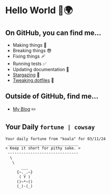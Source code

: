 # Hello World 👋🌍

## On GitHub, you can find me...

- Making things 🧰
- Breaking things 😎
- Fixing things 🩹
- Running tests ✅
- Updating documentation 📝
- [Stargazing](https://github.com/lemonase?tab=stars) 🌟
- [Tweaking dotfiles](https://github.com/lemonase/dotfiles) 📁


## Outside of GitHub, find me...

- [My Blog](https://madjam.dev/) ✏️

## Your Daily `fortune | cowsay`

```txt
Your daily fortune from "koala" for 03/11/24
 _______________________________
< Keep it short for pithy sake. >
 -------------------------------
  \
   \
       ___  
     {~._.~}
      ( Y )
     ()~*~()   
     (_)-(_)   
```
